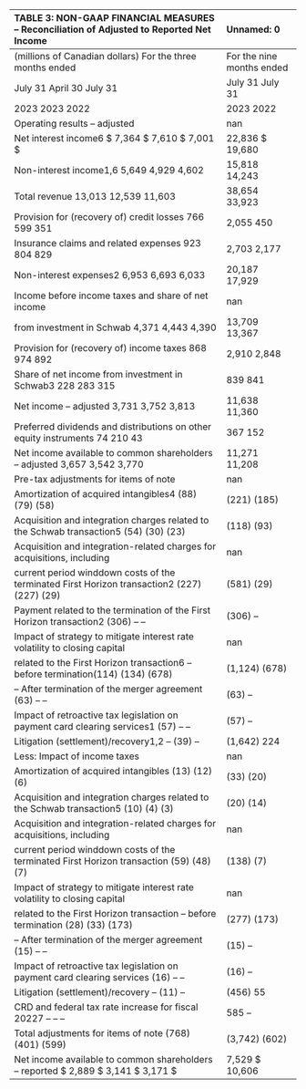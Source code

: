 | TABLE 3: NON-GAAP FINANCIAL MEASURES – Reconciliation of Adjusted to Reported Net Income    | Unnamed: 0                |
|:--------------------------------------------------------------------------------------------|:--------------------------|
| (millions of Canadian dollars) For the three months ended                                   | For the nine months ended |
| July 31 April 30 July 31                                                                    | July 31 July 31           |
| 2023 2023 2022                                                                              | 2023 2022                 |
| Operating results – adjusted                                                                | nan                       |
| Net interest income6 $ 7,364 $  7,610 $  7,001 $                                            | 22,836 $  19,680          |
| Non-interest income1,6 5,649 4,929 4,602                                                    | 15,818 14,243             |
| Total revenue 13,013 12,539 11,603                                                          | 38,654 33,923             |
| Provision for (recovery of) credit losses 766 599 351                                       | 2,055 450                 |
| Insurance claims and related expenses 923 804 829                                           | 2,703 2,177               |
| Non-interest expenses2 6,953 6,693 6,033                                                    | 20,187 17,929             |
| Income before income taxes and share of net income                                          | nan                       |
| from investment in Schwab 4,371 4,443 4,390                                                 | 13,709 13,367             |
| Provision for (recovery of) income taxes 868 974 892                                        | 2,910 2,848               |
| Share of net income from investment in Schwab3 228 283 315                                  | 839 841                   |
| Net income – adjusted 3,731 3,752 3,813                                                     | 11,638 11,360             |
| Preferred dividends and distributions on other equity instruments 74 210 43                 | 367 152                   |
| Net income available to common shareholders – adjusted 3,657 3,542 3,770                    | 11,271 11,208             |
| Pre-tax adjustments for items of note                                                       | nan                       |
| Amortization of acquired intangibles4 (88) (79) (58)                                        | (221) (185)               |
| Acquisition and integration charges related to the Schwab transaction5 (54) (30) (23)       | (118) (93)                |
| Acquisition and integration-related charges for acquisitions, including                     | nan                       |
| current period winddown costs of the terminated First Horizon transaction2 (227) (227) (29) | (581) (29)                |
| Payment related to the termination of the First Horizon transaction2 (306) – –              | (306) –                   |
| Impact of strategy to mitigate interest rate volatility to closing capital                  | nan                       |
| related to the First Horizon transaction6 –before termination(114) (134) (678)              | (1,124) (678)             |
| – After termination of the merger agreement (63) – –                                        | (63) –                    |
| Impact of retroactive tax legislation on payment card clearing services1 (57) – –           | (57) –                    |
| Litigation (settlement)/recovery1,2 – (39) –                                                | (1,642) 224               |
| Less: Impact of income taxes                                                                | nan                       |
| Amortization of acquired intangibles (13) (12) (6)                                          | (33) (20)                 |
| Acquisition and integration charges related to the Schwab transaction5 (10) (4) (3)         | (20) (14)                 |
| Acquisition and integration-related charges for acquisitions, including                     | nan                       |
| current period winddown costs of the terminated First Horizon transaction (59) (48) (7)     | (138) (7)                 |
| Impact of strategy to mitigate interest rate volatility to closing capital                  | nan                       |
| related to the First Horizon transaction – before termination  (28) (33) (173)              | (277) (173)               |
| – After termination of the merger agreement (15) – –                                        | (15) –                    |
| Impact of retroactive tax legislation on payment card clearing services (16) – –            | (16) –                    |
| Litigation (settlement)/recovery – (11) –                                                   | (456) 55                  |
| CRD and federal tax rate increase for fiscal 20227 – – –                                    | 585 –                     |
| Total adjustments for items of note (768) (401) (599)                                       | (3,742) (602)             |
| Net income available to common shareholders – reported $ 2,889 $  3,141 $  3,171 $          | 7,529 $  10,606           |